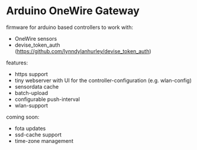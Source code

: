 # Arduino OneWire Gateway

firmware for arduino based controllers to work with:

  * OneWire sensors
  * devise_token_auth (https://github.com/lynndylanhurley/devise_token_auth)

features:

  * https support
  * tiny webserver with UI for the controller-configuration (e.g. wlan-config)
  * sensordata cache
  * batch-upload
  * configurable push-interval
  * wlan-support

coming soon:
  * fota updates
  * ssd-cache support
  * time-zone management
